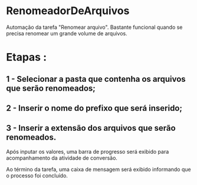 # RenomeadorDeArquivos
Automação da tarefa "Renomear arquivo". Bastante funcional quando se precisa renomear um grande volume de arquivos.

# Etapas :
  ## 1 - Selecionar a pasta que contenha os arquivos que serão renomeados;
  ## 2 - Inserir o nome do prefixo que será inserido;
  ## 3 - Inserir a extensão dos arquivos que serão renomeados.

Após inputar os valores, uma barra de progresso será exibido para acompanhamento da atividade de conversão.

Ao término da tarefa, uma caixa de mensagem será exibido informando que o processo foi concluído.


